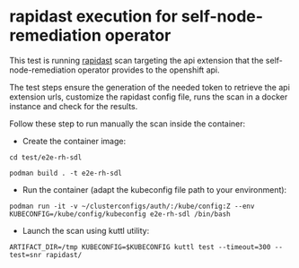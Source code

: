 # rapidast execution for self-node-remediation operator

This test is running [rapidast](https://github.com/RedHatProductSecurity/rapidast) scan targeting the api extension that the self-node-remediation operator
provides to the openshift api.

The test steps ensure the generation of the needed token to retrieve the api extension urls, customize the
rapidast config file, runs the scan in a docker instance and check for the results.

Follow these step to run manually the scan inside the container:

* Create the container image:

`cd test/e2e-rh-sdl`

`podman build . -t e2e-rh-sdl`

* Run the container (adapt the kubeconfig file path to your environment):

`podman run -it -v ~/clusterconfigs/auth/:/kube/config:Z --env KUBECONFIG=/kube/config/kubeconfig e2e-rh-sdl /bin/bash`

* Launch the scan using kuttl utility:

`ARTIFACT_DIR=/tmp KUBECONFIG=$KUBECONFIG kuttl test --timeout=300 --test=snr rapidast/`
